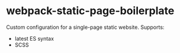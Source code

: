 # webpack-static-page-boilerplate

Custom configuration for a single-page static website. Supports:

* latest ES syntax
* SCSS
